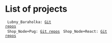 # List of projects
<code> Lubny_Baraholka: [Git repos](https://github.com/Gavazadd/Project_Lubny_Baraholka)</code><br>
<code> Shop_Node+Pug: [Git repos](https://github.com/Gavazadd/Project_shop)</code>
<code> Shop_Node+React: [Git repos](https://github.com/Gavazadd/Project_Shop_New)</code><br>
